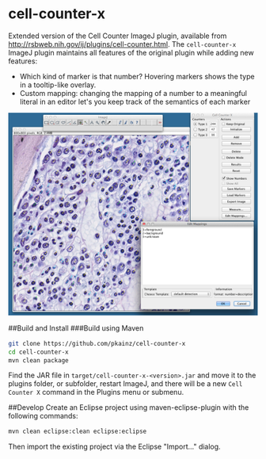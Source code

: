 # cell-counter-x
Extended version of the Cell Counter ImageJ plugin, available from http://rsbweb.nih.gov/ij/plugins/cell-counter.html.
The `cell-counter-x` ImageJ plugin maintains all features of the original plugin while adding new features:
* Which kind of marker is that number? Hovering markers shows the type in a tooltip-like overlay.
* Custom mapping: changing the mapping of a number to a meaningful literal in an editor let's you keep track of the semantics of each marker


![Cell Counter X v1.2](/doc/screenshots/ccx_screen.png)

##Build and Install
###Build using Maven
```bash
git clone https://github.com/pkainz/cell-counter-x
cd cell-counter-x
mvn clean package
```

Find the JAR file in `target/cell-counter-x-<version>.jar` and move it to the plugins folder, or subfolder, restart ImageJ, and there will be a new `Cell Counter X` command in the Plugins menu or submenu.


##Develop
Create an Eclipse project using maven-eclipse-plugin with the following commands:
```bash
mvn clean eclipse:clean eclipse:eclipse
```

Then import the existing project via the Eclipse "Import..." dialog.
